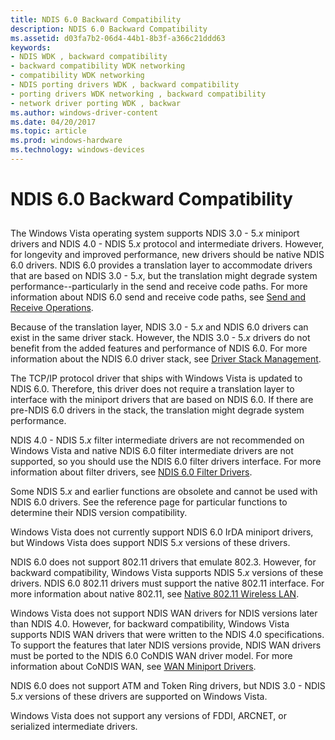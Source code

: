 ```yaml
---
title: NDIS 6.0 Backward Compatibility
description: NDIS 6.0 Backward Compatibility
ms.assetid: d03fa7b2-06d4-44b1-8b3f-a366c21ddd63
keywords:
- NDIS WDK , backward compatibility
- backward compatibility WDK networking
- compatibility WDK networking
- NDIS porting drivers WDK , backward compatibility
- porting drivers WDK networking , backward compatibility
- network driver porting WDK , backwar
ms.author: windows-driver-content
ms.date: 04/20/2017
ms.topic: article
ms.prod: windows-hardware
ms.technology: windows-devices
---
```


# NDIS 6.0 Backward Compatibility


## <a href="" id="ddk-ndis-6-0-backward-compatibility-nd"></a>


The Windows Vista operating system supports NDIS 3.0 - 5.*x* miniport drivers and NDIS 4.0 - NDIS 5.*x* protocol and intermediate drivers. However, for longevity and improved performance, new drivers should be native NDIS 6.0 drivers. NDIS 6.0 provides a translation layer to accommodate drivers that are based on NDIS 3.0 - 5.*x*, but the translation might degrade system performance--particularly in the send and receive code paths. For more information about NDIS 6.0 send and receive code paths, see [Send and Receive Operations](send-and-receive-operations.md).

Because of the translation layer, NDIS 3.0 - 5.*x* and NDIS 6.0 drivers can exist in the same driver stack. However, the NDIS 3.0 - 5.*x* drivers do not benefit from the added features and performance of NDIS 6.0. For more information about the NDIS 6.0 driver stack, see [Driver Stack Management](driver-stack-management.md).

The TCP/IP protocol driver that ships with Windows Vista is updated to NDIS 6.0. Therefore, this driver does not require a translation layer to interface with the miniport drivers that are based on NDIS 6.0. If there are pre-NDIS 6.0 drivers in the stack, the translation might degrade system performance.

NDIS 4.0 - NDIS 5.*x* filter intermediate drivers are not recommended on Windows Vista and native NDIS 6.0 filter intermediate drivers are not supported, so you should use the NDIS 6.0 filter drivers interface. For more information about filter drivers, see [NDIS 6.0 Filter Drivers](ndis-filter-drivers.md).

Some NDIS 5.*x* and earlier functions are obsolete and cannot be used with NDIS 6.0 drivers. See the reference page for particular functions to determine their NDIS version compatibility.

Windows Vista does not currently support NDIS 6.0 IrDA miniport drivers, but Windows Vista does support NDIS 5.*x* versions of these drivers.

NDIS 6.0 does not support 802.11 drivers that emulate 802.3. However, for backward compatibility, Windows Vista supports NDIS 5.*x* versions of these drivers. NDIS 6.0 802.11 drivers must support the native 802.11 interface. For more information about native 802.11, see [Native 802.11 Wireless LAN](https://msdn.microsoft.com/library/windows/hardware/ff560689).

Windows Vista does not support NDIS WAN drivers for NDIS versions later than NDIS 4.0. However, for backward compatibility, Windows Vista supports NDIS WAN drivers that were written to the NDIS 4.0 specifications. To support the features that later NDIS versions provide, NDIS WAN drivers must be ported to the NDIS 6.0 CoNDIS WAN driver model. For more information about CoNDIS WAN, see [WAN Miniport Drivers](wan-miniport-drivers.md).

NDIS 6.0 does not support ATM and Token Ring drivers, but NDIS 3.0 - NDIS 5.*x* versions of these drivers are supported on Windows Vista.

Windows Vista does not support any versions of FDDI, ARCNET, or serialized intermediate drivers.

 

 






